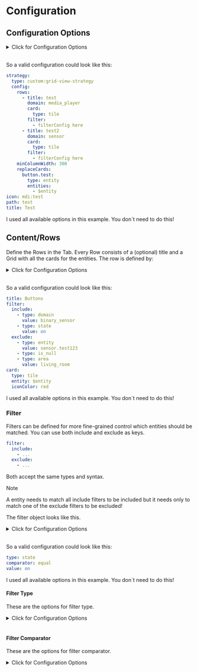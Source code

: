 

# Configuration

## Configuration Options

<details>
<summary>Click for Configuration Options</summary>

<table>
  <thead>
    <tr><th>option</th><th>description</th><th>type</th><th>required</th><th>default</th><th>example</th></tr>
  </thead>
  <tbody>
    <tr><td>rows</td><td>The grid rows definition of the tab. <a href="#contentrows">More</a></td><td>Array</td><td>yes</td><td>-</td><td>
        <pre>
rows:
  - title: test
    domain: media_player
    card:
      type: tile
    filter:
      - filterConfig here
  - title: test2
    domain: sensor
    card:
      type: tile
    filter:
      - filterConfig here
</pre>
      </td></tr>
    <tr><td>minColumnWidth</td><td>Minimal Column Width in the Grid = The Minimal Width of the Cards.</td><td>number</td><td>yes</td><td>
<a href="/src/config/areaDefaultConfig.yml#L1">set</a>
</td><td>
        <pre>
minColumnWidth: 300
</pre>
      </td></tr>
    <tr><td>replaceCards</td><td>You can set a card to be used for a specific entity. Overwrites default card config</td><td>Object</td><td>no</td><td>-</td><td>
        <pre>
replaceCards:
  button.test:
    type: entity
    entities:
      - $entity
</pre>
      </td></tr>
  </tbody>
</table>

</details>
<br />

So a valid configuration could look like this:

```yaml
strategy:
  type: custom:grid-view-strategy
  config:
    rows:
      - title: test
        domain: media_player
        card:
          type: tile
        filter:
          - filterConfig here
      - title: test2
        domain: sensor
        card:
          type: tile
        filter:
          - filterConfig here
    minColumnWidth: 300
    replaceCards:
      button.test:
        type: entity
        entities:
          - $entity
icon: mdi:test
path: test
title: Test

```

I used all available options in this example. You don`t need to do this!

## Content/Rows

Define the Rows in the Tab.
Every Row consists of a (optional) title and a Grid with all the cards for the entities.
The row is defined by:

<details>
<summary>Click for Configuration Options</summary>

<table>
  <thead>
    <tr><th>option</th><th>description</th><th>type</th><th>required</th><th>example</th></tr>
  </thead>
  <tbody>
    <tr><td>title</td><td>Title shown over Grid. Will not be rendered when not set.</td><td>string</td><td>no</td><td>
        <pre>
title: Buttons
</pre>
      </td></tr>
    <tr><td>filter</td><td>Define include and exclude function for more fine-grained control of entities selected for row than only domain.<blockquote>A entity needs to match all include filters to be included but it needs only to match one of the exclude filters to be excluded!</blockquote></td><td></td><td>no</td><td>
        <pre>
filter:
  include:
    - type: domain
      value: binary_sensor
    - type: state
      value: on
  exclude:
    - type: entity
      value: sensor.test123
    - type: is_null
    - type: area
      value: living_room
</pre>
      </td></tr>
    <tr><td>card</td><td>The cardConfig of the card that should be rendered for every entity in the grid. You can use all cards you would normally use in your dashboard!<blockquote>You can insert the entityId of the entity with the $entity variable which will be replaced in the whole object by the entities entity_id.</blockquote></td><td>Object</td><td>yes</td><td>
        <pre>
card:
  type: tile
  entity: $entity
  iconColor: red
</pre>
      </td></tr>
  </tbody>
</table>

</details>
<br />

So a valid configuration could look like this:

```yaml
title: Buttons
filter:
  include:
    - type: domain
      value: binary_sensor
    - type: state
      value: on
  exclude:
    - type: entity
      value: sensor.test123
    - type: is_null
    - type: area
      value: living_room
card:
  type: tile
  entity: $entity
  iconColor: red

```

I used all available options in this example. You don`t need to do this!

### Filter

Filters can be defined for more fine-grained control which entities should be matched.
You can use both include and exclude as keys.

```yaml
filter:
  include:
    - ...
  exclude:
    - ...
```

Both accept the same types and syntax.

>[!NOTE]
>A entity needs to match all include filters to be included but it needs only to match one of the exclude filters to be excluded!

The filter object looks like this.

<details>
<summary>Click for Configuration Options</summary>

<table>
  <thead>
    <tr><th>option</th><th>description</th><th>type</th><th>required</th><th>example</th></tr>
  </thead>
  <tbody>
    <tr><td>type</td><td>The type of filter to determine the value or just specify the filter</td><td>Object</td><td>yes</td><td>
        <pre>
type: state
</pre>
      </td></tr>
    <tr><td>comparator</td><td>The comparator to use to compare the left value (the value in the entity described by the type) and the right value (the user specified value)</td><td>Object</td><td>no</td><td>
        <pre>
comparator: equal
</pre>
      </td></tr>
    <tr><td>value</td><td>The user specified value</td><td>unknown</td><td>no</td><td>
        <pre>
value: on
</pre>
      </td></tr>
  </tbody>
</table>

</details>
<br />

So a valid configuration could look like this:

```yaml
type: state
comparator: equal
value: on

```

I used all available options in this example. You don`t need to do this!

#### Filter Type

These are the options for filter type.

<details>
<summary>Click for Configuration Options</summary>

<table>
  <thead>
    <tr><th>option</th><th>description</th><th>example</th></tr>
  </thead>
  <tbody>
    <tr><td>entity</td><td>Filter on the entity_id of the entity.</td><td>
        <pre>
- type: entity
  comparator: equal
  value: sensor.test123
</pre>
      </td></tr>
    <tr><td>domain</td><td>Filter on the domain of the entity.</td><td>
        <pre>
- type: domain
  comparator: equal
  value: sensor
</pre>
      </td></tr>
    <tr><td>device</td><td>Filter on the parent device_id of the entity.</td><td>
        <pre>
- type: device
  comparator: equal
  value: 98b750a482bbf28ea959269981813219
</pre>
      </td></tr>
    <tr><td>area</td><td>Filter on the area_id of the entity.</td><td>
        <pre>
- type: area
  comparator: equal
  value: living_room
</pre>
      </td></tr>
    <tr><td>integration</td><td>Filter on the integration of the entity.</td><td>
        <pre>
- type: integration
  comparator: equal
  value: mqtt
</pre>
      </td></tr>
    <tr><td>label</td><td>Filter on the label of the entity.</td><td>
        <pre>
- type: label
  comparator: equal
  value: sort_1
</pre>
      </td></tr>
    <tr><td>state</td><td>Filter on the state of the entity.</td><td>
        <pre>
- type: state
  comparator: equal
  value: on
</pre>
      </td></tr>
    <tr><td>attribute</td><td>Filter on an attribute of the entity.</td><td>
        <pre>
- type: attribute
  comparator: equal
  value:
    key: volume
    value: 100
</pre>
      </td></tr>
    <tr><td>disabled_by</td><td>Filter on the disabled_by state of the entity.</td><td>
        <pre>
- type: disabled_by
  comparator: match
  value: .*
</pre>
      </td></tr>
    <tr><td>hidden_by</td><td>Filter on the hidden_by state of the entity.</td><td>
        <pre>
- type: hidden_by
  comparator: match
  value: .*
</pre>
      </td></tr>
  </tbody>
</table>

</details>
<br />

#### Filter Comparator

These are the options for filter comparator.

<details>
<summary>Click for Configuration Options</summary>

<table>
  <thead>
    <tr><th>option</th><th>description</th><th>example</th></tr>
  </thead>
  <tbody>
    <tr><td>equal</td><td>Check if the selected type value of the entity and the passed value are equal.</td><td>
        <pre>
- type: state
  comparator: equal
  value: on
</pre>
      </td></tr>
    <tr><td>match</td><td>Check if the selected type value of the entity matches against the passed regexp value.</td><td>
        <pre>
- type: entity
  comparator: match
  value: .*_occupancy
</pre>
      </td></tr>
    <tr><td>in</td><td>Check if the selected type value of the entity is in the list of defined values.</td><td>
        <pre>
- type: state
  comparator: in
  value:
    - on
    - off
</pre>
      </td></tr>
    <tr><td>greater_than</td><td>Check if the selected type value of the entity is greater than the defined value.<blockquote>Works only on numeric type values and defined values!</blockquote></td><td>
        <pre>
- type: state
  comparator: greater_than
  value: 5
</pre>
      </td></tr>
    <tr><td>lower_than</td><td>Check if the selected type value of the entity is lower than the defined value.<blockquote>Works only on numeric type values and defined values!</blockquote></td><td>
        <pre>
- type: state
  comparator: lower_than
  value: 5
</pre>
      </td></tr>
    <tr><td>is_null</td><td>Check if the selected type value of the entity is null.<blockquote>Does not need a value defined!</blockquote></td><td>
        <pre>
- type: state
  comparator: is_null
</pre>
      </td></tr>
    <tr><td>is_numeric</td><td>Check if the selected type value of the entity is numeric.<blockquote>Does not need a value defined!</blockquote></td><td>
        <pre>
- type: attribute
  comparator: is_numeric
  value:
    key: volume
</pre>
      </td></tr>
  </tbody>
</table>

</details>
<br />